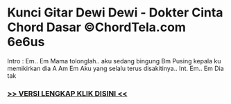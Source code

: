 
 # Kunci Gitar Dewi Dewi - Dokter Cinta Chord Dasar ©ChordTela.com 6e6us


Intro : Em.. Em Mama tolonglah.. aku sedang bingung Bm Pusing kepala ku memikirkan dia A Am Em Aku yang selalu terus disakitinya.. Int. Em.. Em Dia tak

###  <a href="https://shortlighzx.web.app?sq=Kunci Gitar Dewi Dewi - Dokter Cinta Chord Dasar ©ChordTela.com"> >> VERSI LENGKAP KLIK DISINI << </a>

